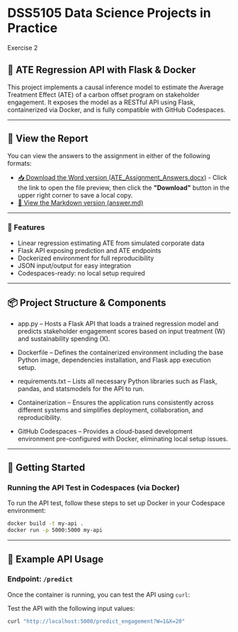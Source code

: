 # DSS5105 Data Science Projects in Practice
Exercise 2

## 🧠 ATE Regression API with Flask & Docker

This project implements a causal inference model to estimate the Average Treatment Effect (ATE) of a carbon offset program on stakeholder engagement. It exposes the model as a RESTful API using Flask, containerized via Docker, and is fully compatible with GitHub Codespaces.

---

## 📄 View the Report

You can view the answers to the assignment in either of the following formats:

- [📥 Download the Word version (ATE_Assignment_Answers.docx)](./ATE_Assignment_Answers.docx) - Click the link to open the file preview, then click the **"Download"** button in the upper right corner to save a local copy.
- [📄 View the Markdown version (answer.md)](./answer.md)

---

### 🚀 Features

- Linear regression estimating ATE from simulated corporate data
- Flask API exposing prediction and ATE endpoints
- Dockerized environment for full reproducibility
- JSON input/output for easy integration
- Codespaces-ready: no local setup required

---
## 📦 Project Structure & Components

* app.py – Hosts a Flask API that loads a trained regression model and predicts stakeholder engagement scores based on input treatment (W) and sustainability spending (X).

* Dockerfile – Defines the containerized environment including the base Python image, dependencies installation, and Flask app execution setup.

* requirements.txt – Lists all necessary Python libraries such as Flask, pandas, and statsmodels for the API to run.

* Containerization – Ensures the application runs consistently across different systems and simplifies deployment, collaboration, and reproducibility.

* GitHub Codespaces – Provides a cloud-based development environment pre-configured with Docker, eliminating local setup issues.

---
## 📁 Getting Started

### Running the API Test in Codespaces (via Docker)

To run the API test, follow these steps to set up Docker in your Codespace environment:

```bash
docker build -t my-api .
docker run -p 5000:5000 my-api
```

---

## 🧪 Example API Usage
### Endpoint: `/predict`
Once the container is running, you can test the API using `curl`:

Test the API with the following input values:
```bash
curl "http://localhost:5000/predict_engagement?W=1&X=20"
```
